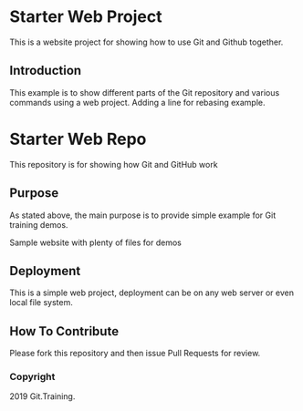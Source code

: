 # Starter Web Project

This is a website project for showing how to use Git and Github together.

## Introduction

This example is to show different parts of the Git repository and various commands using a web project. Adding a line for rebasing example.

# Starter Web Repo

This repository is for showing how Git and GitHub work

## Purpose

As stated above, the main purpose is to provide simple example for Git training demos.

Sample website with plenty of files for demos

## Deployment

This is a simple web project, deployment can be on any web server or even local file system.

## How To Contribute

Please fork this repository and then issue Pull Requests for review.

### Copyright

2019 Git.Training.